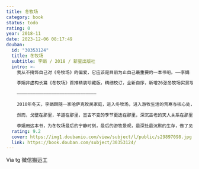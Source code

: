 ```yaml
---
title: 冬牧场
category: book
status: todo
rating: 0
year: 2018-11
date: 2023-12-06 08:17:49
douban:
  id: "30353124"
  title: 冬牧场
  subtitle: 李娟 / 2018 / 新星出版社
  intro: >-
    我从不掩饰自己对《冬牧场》的偏爱，它应该是目前为止自己最重要的一本书吧。——李娟

    李娟非虚构长篇《冬牧场》首推精装珍藏版，精细校订，全新自序，新增26张冬牧场实景写真，真切展现最后的游牧景观

    ——————————————————————————————

    2010年冬天，李娟跟随一家哈萨克牧民家庭，进入冬牧场，进入游牧生活的荒寒与核心处，生活了近四个月。这是哈萨克游牧民族最后的转场——随着牧民定居工程的推进，曾经顺天应地、自律慎微的游牧生产生活方式正在慢慢消失。不久的将来，这块古老、贫瘠又广阔的牧场，终将被放弃。

    然而，戈壁在那里，羊道在那里，亘古不变的季节更迭在那里，深沉古老的天人关系在那里，它们并不因现代文明的彻底改造而消失。

    李娟用这本书，为冬牧场最后的宁静时刻，最后的游牧景观，最深处最沉默的生存，做了见证式的留影。
  rating: 9.2
  cover: https://img1.doubanio.com/view/subject/l/public/s29897098.jpg
  link: https://book.douban.com/subject/30353124/
---
```


Via tg 微信搬运工
